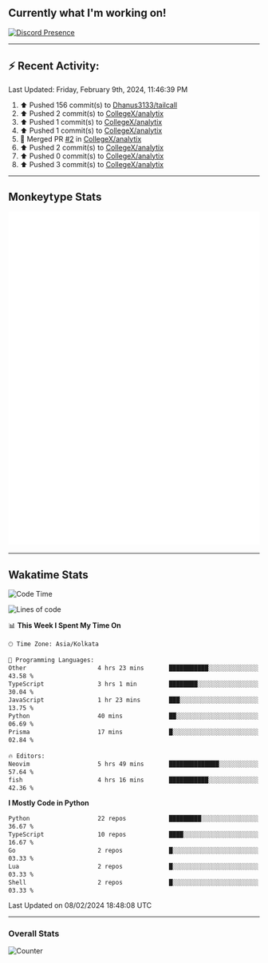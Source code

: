 ## Currently what I'm working on!
[![Discord Presence](https://lanyard.cnrad.dev/api/534981034400284712)](https://discord.com/users/534981034400284712)

---

## :zap: Recent Activity:
<!--RECENT_ACTIVITY:last_update-->
Last Updated: Friday, February 9th, 2024, 11:46:39 PM
<!--RECENT_ACTIVITY:last_update_end-->
<!--RECENT_ACTIVITY:start-->
1. ⬆️ Pushed 156 commit(s) to [Dhanus3133/tailcall](https://github.com/Dhanus3133/tailcall)<br>
2. ⬆️ Pushed 2 commit(s) to [CollegeX/analytix](https://github.com/CollegeX/analytix)<br>
3. ⬆️ Pushed 1 commit(s) to [CollegeX/analytix](https://github.com/CollegeX/analytix)<br>
4. ⬆️ Pushed 1 commit(s) to [CollegeX/analytix](https://github.com/CollegeX/analytix)<br>
5. 🎉 Merged PR [#2](https://github.com/CollegeX/analytix/pull/2) in [CollegeX/analytix](https://github.com/CollegeX/analytix)<br>
6. ⬆️ Pushed 2 commit(s) to [CollegeX/analytix](https://github.com/CollegeX/analytix)<br>
7. ⬆️ Pushed 0 commit(s) to [CollegeX/analytix](https://github.com/CollegeX/analytix)<br>
8. ⬆️ Pushed 3 commit(s) to [CollegeX/analytix](https://github.com/CollegeX/analytix)<br>
<!--RECENT_ACTIVITY:end-->

---

## Monkeytype Stats
<a href="https://monkeytype.com/profile/dhanus">
  <img src="https://raw.githubusercontent.com/Dhanus3133/Dhanus3133/monkeytype/monkeytype-pb.svg" alt="Monkeytype Profile" />
</a>

---

## Wakatime Stats
<!--START_SECTION:waka-->
![Code Time](http://img.shields.io/badge/Code%20Time-1%2C654%20hrs%2023%20mins-blue)

![Lines of code](https://img.shields.io/badge/From%20Hello%20World%20I%27ve%20Written-4.8%20million%20lines%20of%20code-blue)

📊 **This Week I Spent My Time On** 

```text
🕑︎ Time Zone: Asia/Kolkata

💬 Programming Languages: 
Other                    4 hrs 23 mins       ███████████░░░░░░░░░░░░░░   43.58 % 
TypeScript               3 hrs 1 min         ████████░░░░░░░░░░░░░░░░░   30.04 % 
JavaScript               1 hr 23 mins        ███░░░░░░░░░░░░░░░░░░░░░░   13.75 % 
Python                   40 mins             ██░░░░░░░░░░░░░░░░░░░░░░░   06.69 % 
Prisma                   17 mins             █░░░░░░░░░░░░░░░░░░░░░░░░   02.84 % 

🔥 Editors: 
Neovim                   5 hrs 49 mins       ██████████████░░░░░░░░░░░   57.64 % 
fish                     4 hrs 16 mins       ███████████░░░░░░░░░░░░░░   42.36 % 
```

**I Mostly Code in Python** 

```text
Python                   22 repos            █████████░░░░░░░░░░░░░░░░   36.67 % 
TypeScript               10 repos            ████░░░░░░░░░░░░░░░░░░░░░   16.67 % 
Go                       2 repos             █░░░░░░░░░░░░░░░░░░░░░░░░   03.33 % 
Lua                      2 repos             █░░░░░░░░░░░░░░░░░░░░░░░░   03.33 % 
Shell                    2 repos             █░░░░░░░░░░░░░░░░░░░░░░░░   03.33 % 
```




 Last Updated on 08/02/2024 18:48:08 UTC
<!--END_SECTION:waka-->
---

### Overall Stats

<img src="https://moe-counter.glitch.me/get/@Dhanus3133?theme=asoul" alt="Counter" />
